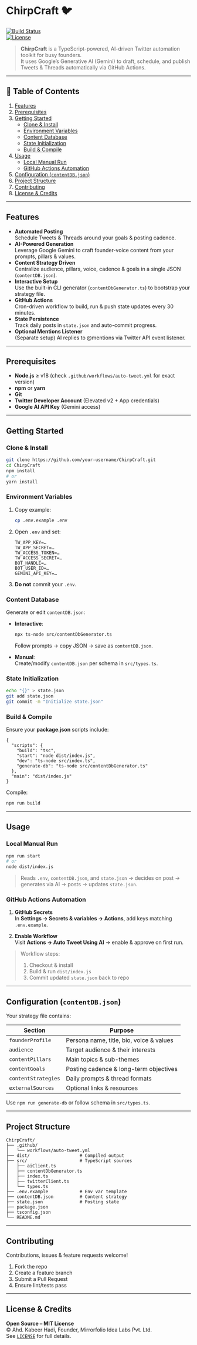 # ChirpCraft 🐦

[![Build Status](https://github.com/your-username/ChirpCraft/actions/workflows/twitter-bot.yml/badge.svg)](https://github.com/your-username/ChirpCraft/actions)  
[![License](https://img.shields.io/badge/License-MIT-blue.svg)](LICENSE)

> **ChirpCraft** is a TypeScript-powered, AI-driven Twitter automation toolkit for busy founders.  
> It uses Google’s Generative AI (Gemini) to draft, schedule, and publish Tweets & Threads automatically via GitHub Actions.

---

## 📌 Table of Contents

1. [Features](#features)
2. [Prerequisites](#prerequisites)
3. [Getting Started](#getting-started)
   - [Clone & Install](#clone--install)
   - [Environment Variables](#environment-variables)
   - [Content Database](#content-database)
   - [State Initialization](#state-initialization)
   - [Build & Compile](#build--compile)
4. [Usage](#usage)
   - [Local Manual Run](#local-manual-run)
   - [GitHub Actions Automation](#github-actions-automation)
5. [Configuration (`contentDB.json`)](#configuration-contentdbjson)
6. [Project Structure](#project-structure)
7. [Contributing](#contributing)
8. [License & Credits](#license--credits)

---

## Features

- **Automated Posting**  
  Schedule Tweets & Threads around your goals & posting cadence.
- **AI-Powered Generation**  
  Leverage Google Gemini to craft founder-voice content from your prompts, pillars & values.
- **Content Strategy Driven**  
  Centralize audience, pillars, voice, cadence & goals in a single JSON (`contentDB.json`).
- **Interactive Setup**  
  Use the built-in CLI generator (`contentDbGenerator.ts`) to bootstrap your strategy file.
- **GitHub Actions**  
  Cron-driven workflow to build, run & push state updates every 30 minutes.
- **State Persistence**  
  Track daily posts in `state.json` and auto-commit progress.
- **Optional Mentions Listener**  
  (Separate setup) AI replies to @mentions via Twitter API event listener.

---

## Prerequisites

- **Node.js** ≥ v18 (check `.github/workflows/auto-tweet.yml` for exact version)
- **npm** or **yarn**
- **Git**
- **Twitter Developer Account** (Elevated v2 + App credentials)
- **Google AI API Key** (Gemini access)

---

## Getting Started

### Clone & Install

```bash
git clone https://github.com/your-username/ChirpCraft.git
cd ChirpCraft
npm install
# or
yarn install
```

### Environment Variables

1. Copy example:

   ```bash
   cp .env.example .env
   ```

2. Open `.env` and set:

   ```dotenv
   TW_APP_KEY=…
   TW_APP_SECRET=…
   TW_ACCESS_TOKEN=…
   TW_ACCESS_SECRET=…
   BOT_HANDLE=…
   BOT_USER_ID=…
   GEMINI_API_KEY=…
   ```

3. **Do not** commit your `.env`.

### Content Database

Generate or edit `contentDB.json`:

- **Interactive**:

  ```bash
  npx ts-node src/contentDbGenerator.ts
  ```

  Follow prompts → copy JSON → save as `contentDB.json`.

- **Manual**:  
  Create/modify `contentDB.json` per schema in `src/types.ts`.

### State Initialization

```bash
echo "{}" > state.json
git add state.json
git commit -m "Initialize state.json"
```

### Build & Compile

Ensure your **package.json** scripts include:

```jsonc
{
  "scripts": {
    "build": "tsc",
    "start": "node dist/index.js",
    "dev": "ts-node src/index.ts",
    "generate-db": "ts-node src/contentDbGenerator.ts"
  },
  "main": "dist/index.js"
}
```

Compile:

```bash
npm run build
```

---

## Usage

### Local Manual Run

```bash
npm run start
# or
node dist/index.js
```

> Reads `.env`, `contentDB.json`, and `state.json` → decides on post → generates via AI → posts → updates `state.json`.

### GitHub Actions Automation

1. **GitHub Secrets**  
   In **Settings → Secrets & variables → Actions**, add keys matching `.env.example`.

2. **Enable Workflow**  
   Visit **Actions → Auto Tweet Using AI** → enable & approve on first run.

> Workflow steps:
>
> 1. Checkout & install
> 2. Build & run `dist/index.js`
> 3. Commit updated `state.json` back to repo

---

## Configuration (`contentDB.json`)

Your strategy file contains:

| Section             | Purpose                                  |
| ------------------- | ---------------------------------------- |
| `founderProfile`    | Persona name, title, bio, voice & values |
| `audience`          | Target audience & their interests        |
| `contentPillars`    | Main topics & sub-themes                 |
| `contentGoals`      | Posting cadence & long-term objectives   |
| `contentStrategies` | Daily prompts & thread formats           |
| `externalSources`   | Optional links & resources               |

Use `npm run generate-db` or follow schema in `src/types.ts`.

---

## Project Structure

```text
ChirpCraft/
├── .github/
│   └── workflows/auto-tweet.yml
├── dist/                   # Compiled output
├── src/                    # TypeScript sources
│   ├── aiClient.ts
│   ├── contentDbGenerator.ts
│   ├── index.ts
│   ├── twitterClient.ts
│   └── types.ts
├── .env.example            # Env var template
├── contentDB.json          # Content strategy
├── state.json              # Posting state
├── package.json
├── tsconfig.json
└── README.md
```

---

## Contributing

Contributions, issues & feature requests welcome!

1. Fork the repo
2. Create a feature branch
3. Submit a Pull Request
4. Ensure lint/tests pass

---

## License & Credits

**Open Source – MIT License**  
© Ahd. Kabeer Hadi, Founder, Mirrorfolio Idea Labs Pvt. Ltd.  
See [`LICENSE`](LICENSE) for full details.
